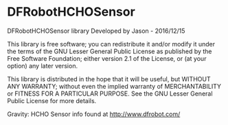 # DFRobotHCHOSensor
  DFRobotHCHOSensor library
  Developed by Jason - 2016/12/15

  This library is free software; you can redistribute it and/or
  modify it under the terms of the GNU Lesser General Public
  License as published by the Free Software Foundation; either
  version 2.1 of the License, or (at your option) any later version.

  This library is distributed in the hope that it will be useful,
  but WITHOUT ANY WARRANTY; without even the implied warranty of
  MERCHANTABILITY or FITNESS FOR A PARTICULAR PURPOSE.  See the GNU
  Lesser General Public License for more details.

  Gravity: HCHO Sensor info found at http://www.dfrobot.com/
